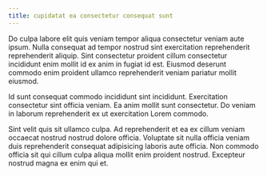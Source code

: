 ```yaml
---
title: cupidatat ea consectetur consequat sunt
---
```


Do culpa labore elit quis veniam tempor aliqua consectetur veniam aute ipsum. Nulla consequat ad tempor nostrud sint exercitation reprehenderit reprehenderit aliquip. Sint consectetur proident cillum consectetur incididunt enim mollit id ex anim in fugiat id est. Eiusmod deserunt commodo enim proident ullamco reprehenderit veniam pariatur mollit eiusmod.

Id sunt consequat commodo incididunt sint incididunt. Exercitation consectetur sint officia veniam. Ea anim mollit sunt consectetur. Do veniam in laborum reprehenderit ex ut exercitation Lorem commodo.

Sint velit quis sit ullamco culpa. Ad reprehenderit et ea ex cillum veniam occaecat nostrud nostrud dolore officia. Voluptate sit nulla officia veniam duis reprehenderit consequat adipisicing laboris aute officia. Non commodo officia sit qui cillum culpa aliqua mollit enim proident nostrud. Excepteur nostrud magna ex enim qui et.